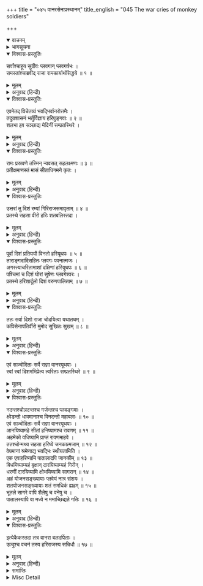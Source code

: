 +++
title = "०४५ वानरसेनाप्रस्थानम्"
title_english = "045 The war cries of monkey soldiers"

+++
<details open><summary>वाचनम्</summary>
<div caption="श्रीराम-हरिसीताराममूर्ति-घनपाठिभ्यां वचनम्" class="audioEmbed" src="https://archive.org/download/Ramayana-recitation-Sriram-harisItArAmamUrti-Ghanapaati-v2/Kanda_4/Kanda_4_KSK-045-Vanarasena_Prasthanam.mp3"></div>
</details>

<details><summary>भागसूचना</summary>

45. विभिन्न दिशाओंमें जाते हुए वानरोंका सुग्रीवके समक्ष अपने उत्साहसूचक वचन सुनाना
</details>

<details open><summary>विश्वास-प्रस्तुतिः</summary>

सर्वांश्चाहूय सुग्रीवः प्लवगान् प्लवगर्षभः ।  
समस्तांश्चाब्रवीद् राजा रामकार्यार्थसिद्धये ॥ १ ॥
</details>

<details><summary>मूलम्</summary>

सर्वांश्चाहूय सुग्रीवः प्लवगान् प्लवगर्षभः ।  
समस्तांश्चाब्रवीद् राजा रामकार्यार्थसिद्धये ॥ १ ॥
</details>

<details><summary>अनुवाद (हिन्दी)</summary>

तदनन्तर वानरशिरोमणि राजा सुग्रीव अन्य समस्त वानरोंको बुलाकर श्रीरामचन्द्रजीके कार्यकी सिद्धिके लिये उन सबसे बोले— ॥ १ ॥
</details>

<details open><summary>विश्वास-प्रस्तुतिः</summary>

एवमेतद् विचेतव्यं भवद्भिर्वानरोत्तमैः ।  
तदुग्रशासनं भर्तुर्विज्ञाय हरिपुङ्गवाः ॥ २ ॥  
शलभा इव सञ्छाद्य मेदिनीं सम्प्रतस्थिरे ।
</details>

<details><summary>मूलम्</summary>

एवमेतद् विचेतव्यं भवद्भिर्वानरोत्तमैः ।  
तदुग्रशासनं भर्तुर्विज्ञाय हरिपुङ्गवाः ॥ २ ॥  
शलभा इव सञ्छाद्य मेदिनीं सम्प्रतस्थिरे ।
</details>

<details><summary>अनुवाद (हिन्दी)</summary>

‘कपिवरो! जैसा मैंने बताया है, उसके अनुसार तुम सभी श्रेष्ठ वानरोंको इस जगत् में सीताकी खोज करनी चाहिये ।’ स्वामीकी उस कठोर आज्ञाको भलीभाँति समझकर वे सम्पूर्ण श्रेष्ठ वानर टिड्डियोंके दलकी भाँति पृथ्वीको आच्छादित करके वहाँसे प्रस्थित हुए ॥ २ १/२ ॥
</details>

<details open><summary>विश्वास-प्रस्तुतिः</summary>

रामः प्रस्रवणे तस्मिन् न्यवसत् सहलक्ष्मणः ॥ ३ ॥  
प्रतीक्षमाणस्तं मासं सीताधिगमने कृतः ।
</details>

<details><summary>मूलम्</summary>

रामः प्रस्रवणे तस्मिन् न्यवसत् सहलक्ष्मणः ॥ ३ ॥  
प्रतीक्षमाणस्तं मासं सीताधिगमने कृतः ।
</details>

<details><summary>अनुवाद (हिन्दी)</summary>

श्रीरामचन्द्रजी लक्ष्मणके साथ उस प्रस्रवणगिरिपर ही ठहरे रहे और सीताका समाचार लानेके लिये जो एक मासकी अवधि निश्चित की गयी थी, उसकी प्रतीक्षा करने लगे ॥ ३ १/२ ॥
</details>

<details open><summary>विश्वास-प्रस्तुतिः</summary>

उत्तरां तु दिशं रम्यां गिरिराजसमावृताम् ॥ ४ ॥  
प्रतस्थे सहसा वीरो हरिः शतबलिस्तदा ।
</details>

<details><summary>मूलम्</summary>

उत्तरां तु दिशं रम्यां गिरिराजसमावृताम् ॥ ४ ॥  
प्रतस्थे सहसा वीरो हरिः शतबलिस्तदा ।
</details>

<details><summary>अनुवाद (हिन्दी)</summary>

उस समय वीर वानर शतबलिने गिरिराज हिमालयसे घिरी हुई रमणीय उत्तर दिशाकी ओर शीघ्रतापूर्वक प्रस्थान किया ॥ ४ १/२ ॥
</details>

<details open><summary>विश्वास-प्रस्तुतिः</summary>

पूर्वां दिशं प्रतिययौ विनतो हरियूथपः ॥ ५ ॥  
ताराङ्गदादिसहितः प्लवगः पवनात्मजः ।  
अगस्त्याचरितामाशां दक्षिणां हरियूथपः ॥ ६ ॥  
पश्चिमां च दिशं घोरां सुषेणः प्लवगेश्वरः ।  
प्रतस्थे हरिशार्दूलो दिशं वरुणपालिताम् ॥ ७ ॥
</details>

<details><summary>मूलम्</summary>

पूर्वां दिशं प्रतिययौ विनतो हरियूथपः ॥ ५ ॥  
ताराङ्गदादिसहितः प्लवगः पवनात्मजः ।  
अगस्त्याचरितामाशां दक्षिणां हरियूथपः ॥ ६ ॥  
पश्चिमां च दिशं घोरां सुषेणः प्लवगेश्वरः ।  
प्रतस्थे हरिशार्दूलो दिशं वरुणपालिताम् ॥ ७ ॥
</details>

<details><summary>अनुवाद (हिन्दी)</summary>

वानर-यूथपति विनत पूर्व दिशाकी ओर गये । कपिगणोंके अधिपति पवनकुमार वानर हनुमान् जी  तार और अङ्गद आदिके साथ अगस्त्यसेवित दक्षिण दिशाकी ओर प्रस्थित हुए तथा वानरेश्वर कपिश्रेष्ठ सुषेणने वरुणद्वारा सुरक्षित घोर पश्चिम दिशाकी यात्रा की ॥ ५—७ ॥
</details>

<details open><summary>विश्वास-प्रस्तुतिः</summary>

ततः सर्वा दिशो राजा चोदयित्वा यथातथम् ।  
कपिसेनापतिर्वीरो मुमोद सुखितः सुखम् ॥ ८ ॥
</details>

<details><summary>मूलम्</summary>

ततः सर्वा दिशो राजा चोदयित्वा यथातथम् ।  
कपिसेनापतिर्वीरो मुमोद सुखितः सुखम् ॥ ८ ॥
</details>

<details><summary>अनुवाद (हिन्दी)</summary>

वानर-सेनाके स्वामी वीर राजा सुग्रीव सम्पूर्ण दिशाओंमें यथायोग्य वानरोंको भेजकर बहुत सुखी हुए और मन-ही-मन हर्षका अनुभव करने लगे ॥ ८ ॥
</details>

<details open><summary>विश्वास-प्रस्तुतिः</summary>

एवं सञ्चोदिताः सर्वे राज्ञा वानरयूथपाः ।  
स्वां स्वां दिशमभिप्रेत्य त्वरिताः सम्प्रतस्थिरे ॥ ९ ॥
</details>

<details><summary>मूलम्</summary>

एवं सञ्चोदिताः सर्वे राज्ञा वानरयूथपाः ।  
स्वां स्वां दिशमभिप्रेत्य त्वरिताः सम्प्रतस्थिरे ॥ ९ ॥
</details>

<details><summary>अनुवाद (हिन्दी)</summary>

इस तरह राजाकी आज्ञा पाकर समस्त वानर-यूथपति बड़ी उतावलीके साथ अपनी-अपनी दिशाकी ओर प्रस्थित हुए ॥ ९ ॥
</details>

<details open><summary>विश्वास-प्रस्तुतिः</summary>

नदन्तश्चोन्नदन्तश्च गर्जन्तश्च प्लवङ्गमाः ।  
क्ष्वेडन्तो धावमानाश्च विनदन्तो महाबलाः ॥ १० ॥  
एवं सञ्चोदिताः सर्वे राज्ञा वानरयूथपाः ।  
आनयिष्यामहे सीतां हनिष्यामश्च रावणम् ॥ ११ ॥  
अहमेको वधिष्यामि प्राप्तं रावणमाहवे ।  
ततश्चोन्मथ्य सहसा हरिष्ये जनकात्मजाम् ॥ १२ ॥  
वेपमानां श्रमेणाद्य भवद्भिः स्थीयतामिति ।  
एक एवाहरिष्यामि पातालादपि जानकीम् ॥ १३ ॥  
विधमिष्याम्यहं वृक्षान् दारयिष्याम्यहं गिरीन् ।  
धरणीं दारयिष्यामि क्षोभयिष्यामि सागरान् ॥ १४ ॥  
अहं योजनसङ्ख्यायाः प्लवेयं नात्र संशयः ।  
शतयोजनसङ्ख्यायाः शतं समधिकं ह्यहम् ॥ १५ ॥  
भूतले सागरे वापि शैलेषु च वनेषु च ।  
पातालस्यापि वा मध्ये न ममाच्छिद्यते गतिः ॥ १६ ॥
</details>

<details><summary>मूलम्</summary>

नदन्तश्चोन्नदन्तश्च गर्जन्तश्च प्लवङ्गमाः ।  
क्ष्वेडन्तो धावमानाश्च विनदन्तो महाबलाः ॥ १० ॥  
एवं सञ्चोदिताः सर्वे राज्ञा वानरयूथपाः ।  
आनयिष्यामहे सीतां हनिष्यामश्च रावणम् ॥ ११ ॥  
अहमेको वधिष्यामि प्राप्तं रावणमाहवे ।  
ततश्चोन्मथ्य सहसा हरिष्ये जनकात्मजाम् ॥ १२ ॥  
वेपमानां श्रमेणाद्य भवद्भिः स्थीयतामिति ।  
एक एवाहरिष्यामि पातालादपि जानकीम् ॥ १३ ॥  
विधमिष्याम्यहं वृक्षान् दारयिष्याम्यहं गिरीन् ।  
धरणीं दारयिष्यामि क्षोभयिष्यामि सागरान् ॥ १४ ॥  
अहं योजनसङ्ख्यायाः प्लवेयं नात्र संशयः ।  
शतयोजनसङ्ख्यायाः शतं समधिकं ह्यहम् ॥ १५ ॥  
भूतले सागरे वापि शैलेषु च वनेषु च ।  
पातालस्यापि वा मध्ये न ममाच्छिद्यते गतिः ॥ १६ ॥
</details>

<details><summary>अनुवाद (हिन्दी)</summary>

वे समस्त महाबली वानर और उनके यूथपति अपने राजाके द्वारा इस प्रकार प्रेरित हो भाँति-भाँतिके शब्द करते, उच्च स्वरसे गर्जते, दहाड़ते, किलकारियाँ मारते, दौड़ते और कोलाहल करते हुए कहने लगे—‘राजन्! हम सीताको साथ लायेंगे और रावणका वध कर डालेंगे । युद्धमें यदि रावण मेरे सामने आ जाय तो मैं अकेला ही उसे मार गिराऊँगा । तत्पश्चात् उसकी सारी सेनाको मथकर कष्ट एवं भयसे काँपती हुई जानकीजीको सहसा यहाँ उठा लाऊँगा । आपलोग यहीं ठहरें । मैं अकेला ही पातालसे भी जनककिशोरीको निकाल लाऊँगा, वृक्षोंको उखाड़ फेकूँगा, पर्वतोंके टुकड़े-टुकड़े कर डालूँगा, पृथ्वीको विदीर्ण कर दूँगा और समुद्रोंको भी विक्षुब्ध कर डालूँगा । मैं सौ योजनतक कूद सकता हूँ, इसमें संशय नहीं है । मैं सौ योजनसे भी अधिक दूरतक जा सकता हूँ । पृथ्वी, समुद्र, पर्वत, वन और पातालमें भी मेरी गति नहीं रुकती’ ॥ १०—१६ ॥
</details>

<details open><summary>विश्वास-प्रस्तुतिः</summary>

इत्येकैकस्तदा तत्र वानरा बलदर्पिताः ।  
ऊचुश्च वचनं तस्य हरिराजस्य सन्निधौ ॥ १७ ॥
</details>

<details><summary>मूलम्</summary>

इत्येकैकस्तदा तत्र वानरा बलदर्पिताः ।  
ऊचुश्च वचनं तस्य हरिराजस्य सन्निधौ ॥ १७ ॥
</details>

<details><summary>अनुवाद (हिन्दी)</summary>

इस तरह वहाँ वानरराज सुग्रीवके समीप बलके घमंडमें भरे हुए वानर उस समय एक-एक करके आते और उनके सामने उपर्युक्त बातें कहते थे ॥ १७ ॥
</details>

<details><summary>समाप्तिः</summary>

इत्यार्षे श्रीमद्रामायणे वाल्मीकीये आदिकाव्ये किष्किन्धाकाण्डे पञ्चचत्वारिंशः सर्गः ॥ ४५ ॥  
इस प्रकार श्रीवाल्मीकिनिर्मित आर्षरामायण आदिकाव्यके किष्किन्धाकाण्डमें पैंतालीसवाँ सर्ग पूरा हुआ ॥ ४५ ॥
</details>

<details><summary>Misc Detail</summary>
</details>

